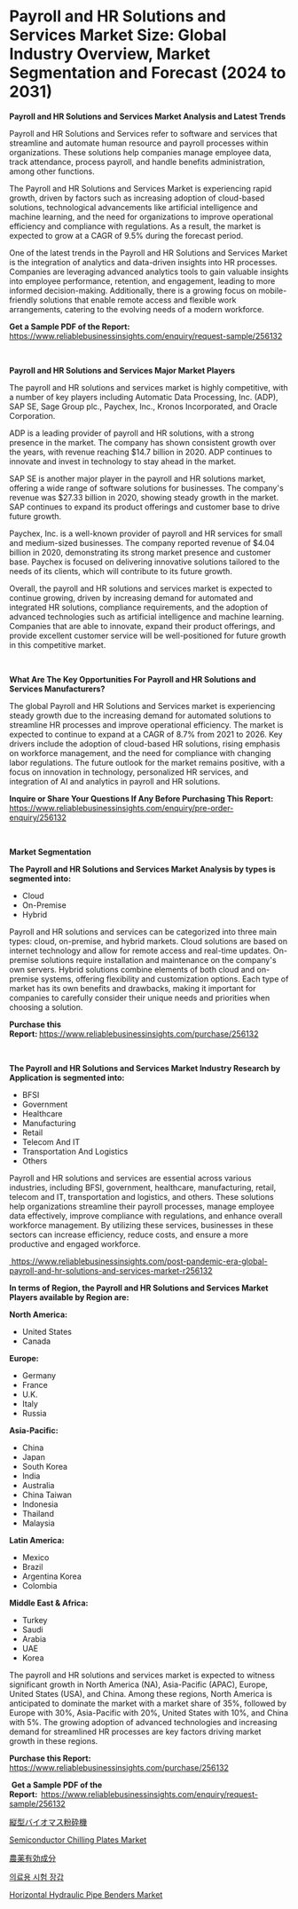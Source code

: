 <p><h1>Payroll and HR Solutions and Services Market Size: Global Industry Overview, Market Segmentation and Forecast (2024 to 2031)</h1></p><p><strong>Payroll and HR Solutions and Services Market Analysis and Latest Trends</strong></p>
<p><p>Payroll and HR Solutions and Services refer to software and services that streamline and automate human resource and payroll processes within organizations. These solutions help companies manage employee data, track attendance, process payroll, and handle benefits administration, among other functions. </p><p>The Payroll and HR Solutions and Services Market is experiencing rapid growth, driven by factors such as increasing adoption of cloud-based solutions, technological advancements like artificial intelligence and machine learning, and the need for organizations to improve operational efficiency and compliance with regulations. As a result, the market is expected to grow at a CAGR of 9.5% during the forecast period.</p><p>One of the latest trends in the Payroll and HR Solutions and Services Market is the integration of analytics and data-driven insights into HR processes. Companies are leveraging advanced analytics tools to gain valuable insights into employee performance, retention, and engagement, leading to more informed decision-making. Additionally, there is a growing focus on mobile-friendly solutions that enable remote access and flexible work arrangements, catering to the evolving needs of a modern workforce.</p></p>
<p><strong>Get a Sample PDF of the Report:&nbsp;</strong> <a href="https://www.reliablebusinessinsights.com/enquiry/request-sample/256132">https://www.reliablebusinessinsights.com/enquiry/request-sample/256132</a></p>
<p>&nbsp;</p>
<p><strong>Payroll and HR Solutions and Services Major Market Players</strong></p>
<p><p>The payroll and HR solutions and services market is highly competitive, with a number of key players including Automatic Data Processing, Inc. (ADP), SAP SE, Sage Group plc., Paychex, Inc., Kronos Incorporated, and Oracle Corporation.</p><p>ADP is a leading provider of payroll and HR solutions, with a strong presence in the market. The company has shown consistent growth over the years, with revenue reaching $14.7 billion in 2020. ADP continues to innovate and invest in technology to stay ahead in the market.</p><p>SAP SE is another major player in the payroll and HR solutions market, offering a wide range of software solutions for businesses. The company's revenue was $27.33 billion in 2020, showing steady growth in the market. SAP continues to expand its product offerings and customer base to drive future growth.</p><p>Paychex, Inc. is a well-known provider of payroll and HR services for small and medium-sized businesses. The company reported revenue of $4.04 billion in 2020, demonstrating its strong market presence and customer base. Paychex is focused on delivering innovative solutions tailored to the needs of its clients, which will contribute to its future growth.</p><p>Overall, the payroll and HR solutions and services market is expected to continue growing, driven by increasing demand for automated and integrated HR solutions, compliance requirements, and the adoption of advanced technologies such as artificial intelligence and machine learning. Companies that are able to innovate, expand their product offerings, and provide excellent customer service will be well-positioned for future growth in this competitive market.</p></p>
<p>&nbsp;</p>
<p><strong>What Are The Key Opportunities For Payroll and HR Solutions and Services Manufacturers?</strong></p>
<p><p>The global Payroll and HR Solutions and Services market is experiencing steady growth due to the increasing demand for automated solutions to streamline HR processes and improve operational efficiency. The market is expected to continue to expand at a CAGR of 8.7% from 2021 to 2026. Key drivers include the adoption of cloud-based HR solutions, rising emphasis on workforce management, and the need for compliance with changing labor regulations. The future outlook for the market remains positive, with a focus on innovation in technology, personalized HR services, and integration of AI and analytics in payroll and HR solutions.</p></p>
<p><strong>Inquire or Share Your Questions If Any Before Purchasing This Report:</strong> <a href="https://www.reliablebusinessinsights.com/enquiry/pre-order-enquiry/256132">https://www.reliablebusinessinsights.com/enquiry/pre-order-enquiry/256132</a></p>
<p>&nbsp;</p>
<p><strong>Market Segmentation</strong></p>
<p><strong>The Payroll and HR Solutions and Services Market Analysis by types is segmented into:</strong></p>
<p><ul><li>Cloud</li><li>On-Premise</li><li>Hybrid</li></ul></p>
<p><p>Payroll and HR solutions and services can be categorized into three main types: cloud, on-premise, and hybrid markets. Cloud solutions are based on internet technology and allow for remote access and real-time updates. On-premise solutions require installation and maintenance on the company's own servers. Hybrid solutions combine elements of both cloud and on-premise systems, offering flexibility and customization options. Each type of market has its own benefits and drawbacks, making it important for companies to carefully consider their unique needs and priorities when choosing a solution.</p></p>
<p><strong>Purchase this Report:&nbsp;</strong><a href="https://www.reliablebusinessinsights.com/purchase/256132">https://www.reliablebusinessinsights.com/purchase/256132</a></p>
<p>&nbsp;</p>
<p><strong>The Payroll and HR Solutions and Services Market Industry Research by Application is segmented into:</strong></p>
<p><ul><li>BFSI</li><li>Government</li><li>Healthcare</li><li>Manufacturing</li><li>Retail</li><li>Telecom And IT</li><li>Transportation And Logistics</li><li>Others</li></ul></p>
<p><p>Payroll and HR solutions and services are essential across various industries, including BFSI, government, healthcare, manufacturing, retail, telecom and IT, transportation and logistics, and others. These solutions help organizations streamline their payroll processes, manage employee data effectively, improve compliance with regulations, and enhance overall workforce management. By utilizing these services, businesses in these sectors can increase efficiency, reduce costs, and ensure a more productive and engaged workforce.</p></p>
<p><a href="https://www.reliablebusinessinsights.com/post-pandemic-era-global-payroll-and-hr-solutions-and-services-market-r256132">&nbsp;https://www.reliablebusinessinsights.com/post-pandemic-era-global-payroll-and-hr-solutions-and-services-market-r256132</a></p>
<p><strong>In terms of Region, the Payroll and HR Solutions and Services Market Players available by Region are:</strong></p>
<p>
    <p> <strong> North America: </strong>
        <ul>
            <li>United States</li>
            <li>Canada</li>
        </ul>
        </p> 
    <p> <strong> Europe: </strong>
        <ul>
            <li>Germany</li>
            <li>France</li>
            <li>U.K.</li>
            <li>Italy</li>
            <li>Russia</li>
        </ul>
        </p> 
    <p> <strong> Asia-Pacific: </strong>
        <ul>
            <li>China</li>
            <li>Japan</li>
            <li>South Korea</li>
            <li>India</li>
            <li>Australia</li>
            <li>China Taiwan</li>
            <li>Indonesia</li>
            <li>Thailand</li>
            <li>Malaysia</li>
        </ul>
        </p> 
    <p> <strong> Latin America: </strong>
        <ul>
            <li>Mexico</li>
            <li>Brazil</li>
            <li>Argentina Korea</li>
            <li>Colombia</li>
        </ul>
        </p> 
    <p> <strong> Middle East & Africa: </strong>
        <ul>
            <li>Turkey</li>
            <li>Saudi</li>
            <li>Arabia</li>
            <li>UAE</li>
            <li>Korea</li>
        </ul>
    </p>
    </p>
<p><p>The payroll and HR solutions and services market is expected to witness significant growth in North America (NA), Asia-Pacific (APAC), Europe, United States (USA), and China. Among these regions, North America is anticipated to dominate the market with a market share of 35%, followed by Europe with 30%, Asia-Pacific with 20%, United States with 10%, and China with 5%. The growing adoption of advanced technologies and increasing demand for streamlined HR processes are key factors driving market growth in these regions.</p></p>
<p><strong>Purchase this Report: </strong><a href="https://www.reliablebusinessinsights.com/purchase/256132">https://www.reliablebusinessinsights.com/purchase/256132</a></p>
<p>&nbsp;<strong>Get a Sample PDF of the Report:&nbsp;&nbsp;</strong><a href="https://www.reliablebusinessinsights.com/enquiry/request-sample/256132">https://www.reliablebusinessinsights.com/enquiry/request-sample/256132</a></p>
<p><strong></strong></p>
<p><p><a href="https://github.com/ChloeConn27/Market-Research-Report-List-1/blob/main/6682897118840.md">縦型バイオマス粉砕機</a></p><p><a href="https://github.com/iprahimabdulrahmman/Market-Research-Report-List-1/blob/main/semiconductor-chilling-plates-market.md">Semiconductor Chilling Plates Market</a></p><p><a href="https://medium.com/@amarart56456/%E8%BE%B2%E8%96%AC%E6%9C%89%E5%8A%B9%E6%88%90%E5%88%86%E5%B8%82%E5%A0%B4%E3%81%AE%E6%96%B0%E8%88%88%E3%83%88%E3%83%AC%E3%83%B3%E3%83%89%E3%81%A8%E5%B0%86%E6%9D%A5%E5%B1%95%E6%9C%9B-%E6%9C%9F%E9%96%93%E3%81%AF2024%E5%B9%B4%E3%81%8B%E3%82%892031%E5%B9%B4%E3%81%BE%E3%81%A7-ff9a2b31bd51">農薬有効成分</a></p><p><a href="https://github.com/bossladyaries0/Market-Research-Report-List-1/blob/main/2252676126265.md">의료용 시험 장갑</a></p><p><a href="https://github.com/NaomieConner2023/Market-Research-Report-List-1/blob/main/horizontal-hydraulic-pipe-benders-market.md">Horizontal Hydraulic Pipe Benders Market</a></p></p>